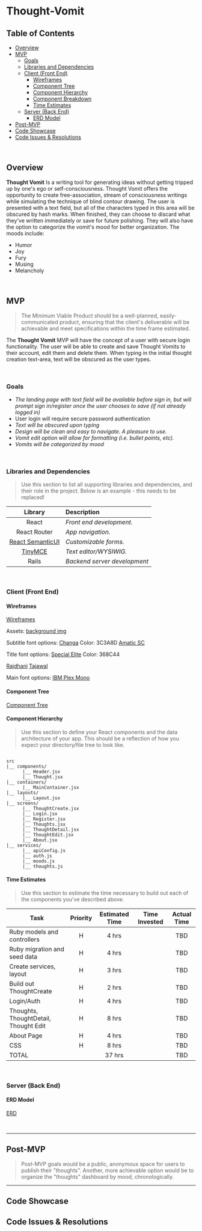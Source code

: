 # Thought-Vomit

## Table of Contents

- [Overview](#overview)
- [MVP](#mvp)
  - [Goals](#goals)
  - [Libraries and Dependencies](#libraries-and-dependencies)
  - [Client (Front End)](#client-front-end)
    - [Wireframes](#wireframes)
    - [Component Tree](#component-tree)
    - [Component Hierarchy](#component-hierarchy)
    - [Component Breakdown](#component-breakdown)
    - [Time Estimates](#time-estimates)
  - [Server (Back End)](#server-back-end)
    - [ERD Model](#erd-model)
- [Post-MVP](#post-mvp)
- [Code Showcase](#code-showcase)
- [Code Issues & Resolutions](#code-issues--resolutions)

<br>

## Overview

**Thought Vomit** Is a writing tool for generating ideas without getting tripped up by one's ego or self-consciousness. Thought Vomit offers the opportunity to create free-association, stream of consciousness writings while simulating the technique of blind contour drawing. The user is presented with a text field, but all of the characters typed in this area will be obscured by hash marks. When finished, they can choose to discard what they've written immediately or save for future polishing. They will also have the option to categorize the vomit's mood for better organization. The moods include:

- Humor
- Joy
- Fury
- Musing
- Melancholy

<br>

## MVP

> The Minimum Viable Product should be a well-planned, easily-communicated product, ensuring that the client's deliverable will be achievable and meet specifications within the time frame estimated.

The **Thought Vomit** MVP will have the concept of a user with secure login functionality. The user will be able to create and save Thought Vomits to their account, edit them and delete them. When typing in the initial thought creation text-area, text will be obscured as the user types.

<br>

### Goals

- _The landing page with text field will be available before sign in, but will prompt sign in/register once the user chooses to save (if not already logged in)_
- User login will require secure password authentication
- _Text will be obscured upon typing_
- _Design will be clean and easy to navigate. A pleasure to use._
- _Vomit edit option will allow for formatting (i.e. bullet points, etc)._
- _Vomits will be categorized by mood_

<br>

### Libraries and Dependencies

> Use this section to list all supporting libraries and dependencies, and their role in the project. Below is an example - this needs to be replaced!

|                                   Library                                   | Description                  |
| :-------------------------------------------------------------------------: | :--------------------------- |
|                                    React                                    | _Front end development._     |
|                                React Router                                 | _App navigation._            |
| [React SemanticUI](https://semantic-ui.com/collections/form.html#text-area) | _Customizable forms._        |
|             [TinyMCE](https://github.com/tinymce/tinymce-react)             | _Text editor/WYSIWIG._       |
|                                    Rails                                    | _Backend server development_ |

<br>

### Client (Front End)

#### Wireframes

[Wireframes](https://www.figma.com/file/4pM10gtRvHqdeOrSKZjohi/Thought-Vomit?node-id=0%3A1)

Assets:
[background img](https://images.unsplash.com/photo-1586076100131-32505c71d0d2?ixlib=rb-1.2.1&auto=format&fit=crop&w=634&q=80)

Subtitle font options:
[Changa](https://fonts.google.com/specimen/Changa?preview.text=Let%20it%20out&preview.text_type=custom)
Color: 3C3A8D
[Amatic SC](https://fonts.google.com/specimen/Amatic+SC?sidebar.open=true&selection.family=Amatic+SC)

Title font options:
[Special Elite](https://fonts.google.com/specimen/Special+Elite)
Color: 368C44

[Rajdhani](https://fonts.google.com/specimen/Rajdhani)
[Tajawal](https://fonts.google.com/specimen/Tajawal)

Main font options:
[IBM Plex Mono](https://fonts.google.com/specimen/IBM+Plex+Mono)

#### Component Tree

[Component Tree](https://www.figma.com/file/lAM2LHVhqNTElgsL1Q5f0H/Thought-Vomit-Component-Tree?node-id=0%3A1)

#### Component Hierarchy

> Use this section to define your React components and the data architecture of your app. This should be a reflection of how you expect your directory/file tree to look like.

```structure

src
|__ components/
      |__ Header.jsx
      |__ Thought.jsx
|__ containers/
      |__ MainContainer.jsx
|__ layouts/
      |__ Layout.jsx
|__ screens/
      |__ ThoughtCreate.jsx
      |__ Login.jsx
      |__ Register.jsx
      |__ Thoughts.jsx
      |__ ThoughtDetail.jsx
      |__ ThoughtEdit.jsx
      |__ About.jsx
|__ services/
      |__ apiConfig.js
      |__ auth.js
      |__ moods.js
      |__ thoughts.js

```

#### Time Estimates

> Use this section to estimate the time necessary to build out each of the components you've described above.

| Task                                  | Priority | Estimated Time | Time Invested | Actual Time |
| ------------------------------------- | :------: | :------------: | :-----------: | :---------: |
| Ruby models and controllers           |    H     |     4 hrs      |               |     TBD     |
| Ruby migration and seed data          |    H     |     4 hrs      |               |     TBD     |
| Create services, layout               |    H     |     3 hrs      |               |     TBD     |
| Build out ThoughtCreate               |    H     |     2 hrs      |               |     TBD     |
| Login/Auth                            |    H     |     4 hrs      |               |     TBD     |
| Thoughts, ThoughtDetail, Thought Edit |    H     |     8 hrs      |               |     TBD     |
| About Page                            |    H     |     4 hrs      |               |     TBD     |
| CSS                                   |    H     |     8 hrs      |               |     TBD     |
| TOTAL                                 |          |     37 hrs     |               |     TBD     |

<br>

### Server (Back End)

#### ERD Model

[ERD](https://drive.google.com/file/d/1S506bp05vg0SCxrGtLBrwBqVYLWdbqRA/view?usp=sharing)

<br>

---

## Post-MVP

> Post-MVP goals would be a public, anonymous space for users to publish their "thoughts". Another, more achievable option would be to organize the "thoughts" dashboard by mood, chronologically.

---

## Code Showcase

## Code Issues & Resolutions
